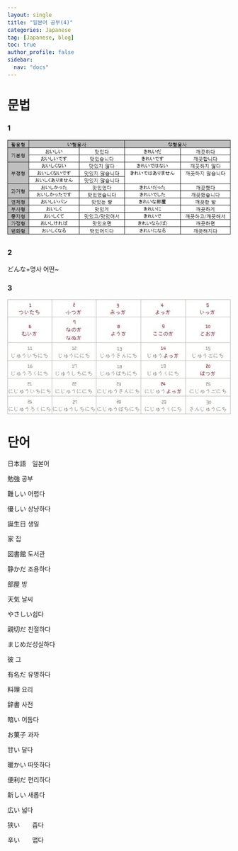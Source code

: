 ```yaml
---
layout: single
title: "일본어 공부(4)"
categories: Japanese
tag: [Japanese, blog]
toc: true
author_profile: false
sidebar:
  nav: "docs"
---
```


# 문법

### 1

![일본어_형용사_수정](/img/2022-09-02-blog/일본어_형용사_수정.jpg)

### 2

どんな+명사 어떤~

### 3

![날짜](/img/2022-09-02-blog/날짜.jpg)

# 단어

日本語　일본어

勉強 공부

難しい 어렵다

優しい 상냥하다

誕生日 생일

家 집

図書館 도서관

静かだ 조용하다

部屋 방

天気 날씨

やさしい쉽다

親切だ 친절하다

まじめだ성실하다

彼 그

有名だ 유명하다

料理 요리

辞書 사전

暗い 어둡다

お菓子 과자

甘い 달다

暖かい 따뜻하다

便利だ 편리하다

新しい 새롭다

広い 넓다

狭い　　좁다

辛い　　맵다
